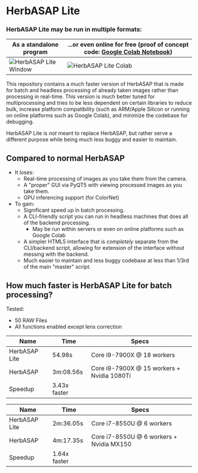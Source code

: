 # HerbASAP Lite

### HerbASAP Lite may be run in multiple formats:


| As a standalone program | ...or even online for free (proof of concept code: [Google Colab Notebook](https://colab.research.google.com/drive/10KKkkNkTW3rOWyzJdD5XkiKmUJfdSJAy?usp=sharing))|
| --- | --- |
| ![HerbASAP Lite Window](https://imgur.com/1GEPJG2.gif) | ![HerbASAP Lite Colab](https://imgur.com/Ww2hZD6.gif) |


This repository contains a much faster version of HerbASAP that is made for batch and headless processing of already taken images rather than processing in real-time. This version is much better tuned for multiprocessing and tries to be less dependent on certain libraries to reduce bulk, increase platform compatibility (such as ARM/Apple Silicon or running on online platforms such as Google Colab), and minimize the codebase for debugging.

HerbASAP Lite is *not* meant to replace HerbASAP, but rather serve a different purpose while being much less buggy and easier to maintain.


## Compared to normal HerbASAP
- It loses:
  - Real-time processing of images as you take them from the camera.
  - A "proper" GUI via PyQT5 with viewing processed images as you take them.
  - GPU inferencing support (for ColorNet)
- To gain:
  - Significant speed up in batch processing.
  - A CLI-friendly script you can run in headless machines that does all of the backend processing.
    - May be run within servers or even on online platforms such as Google Colab 
  - A simpler HTML5 interface that is *completely* separate from the CLI/backend script, allowing for extension of the interface without messing with the backend.
  - Much easier to maintain and less buggy codebase at less than 1/3rd of the main "master" script.


## How much faster is HerbASAP Lite for batch processing? 

Tested:
  - 50 RAW Files
  - All functions enabled except lens correction

| Name | Time | Specs |
|---|---|---|
| HerbASAP Lite | 54.98s | Core i9-7900X @ 18 workers
| HerbASAP | 3m:08.56s | Core i9-7900X @ 15 workers + Nvidia 1080Ti
| Speedup | 3.43x faster | |

| Name | Time | Specs |
|---|---|---|
| HerbASAP Lite | 2m:36.05s | Core i7-8550U @ 6 workers
| HerbASAP | 4m:17.35s | Core i7-8550U @ 6 workers + Nvidia MX150
| Speedup | 1.64x faster | |



